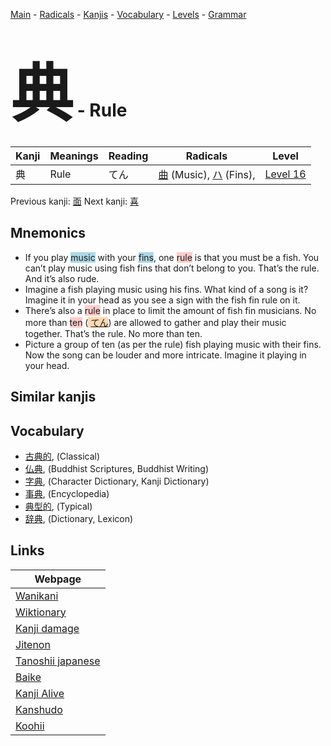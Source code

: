 <style> bigfont {font-size: 100px}</style>
[Main](../index.md) -
[Radicals](../radicals.md) -
[Kanjis](../kanjis.md) -
[Vocabulary](../vocabulary.md) -
[Levels](../levels.md) -
[Grammar](../grammar.md)
# <bigfont> 典</bigfont> - Rule 

| Kanji | Meanings | Reading | Radicals | Level |
| --- | --- | --- | --- | --- |
| 典 | Rule | てん | [曲](../radicals/曲.md) (Music), [ハ](../radicals/ハ.md) (Fins),  | [Level 16](../levels/wk_level16.md) |

Previous kanji: [面](面.md) Next kanji: [喜](喜.md) 

## Mnemonics
 * If you play <span style="background-color:#ADD8E6"> music</span> with your <span style="background-color:#ADD8E6"> fins</span>, one <span style="background-color:#ffcccb"> rule</span> is that you must be a fish. You can’t play music using fish fins that don’t belong to you. That’s the rule. And it’s also rude.
* Imagine a fish playing music using his fins. What kind of a song is it? Imagine it in your head as you see a sign with the fish fin rule on it.
* There’s also a <span style="background-color:#ffcccb"> rule</span> in place to limit the amount of fish fin musicians. No more than <span style="background-color:#ffcccb"> ten</span> (<span style="background-color:#fed8b1"> [てん](https://jisho.org/search/てん)</span>) are allowed to gather and play their music together. That’s the rule. No more than ten.
* Picture a group of ten (as per the rule) fish playing music with their fins. Now the song can be louder and more intricate. Imagine it playing in your head.


## Similar kanjis
 


## Vocabulary
 * [古典的](../vocabulary/典.md), (Classical)
* [仏典](../vocabulary/典.md), (Buddhist Scriptures, Buddhist Writing)
* [字典](../vocabulary/典.md), (Character Dictionary, Kanji Dictionary)
* [事典](../vocabulary/典.md), (Encyclopedia)
* [典型的](../vocabulary/典.md), (Typical)
* [辞典](../vocabulary/典.md), (Dictionary, Lexicon)



## Links 

| Webpage |
| --- |
| [Wanikani          ](https://www.wanikani.com/kanji/典) |
| [Wiktionary        ](https://en.wiktionary.org/wiki/典) |
| [Kanji damage      ](http://www.kanjidamage.com/kanji/search?utf8=✓&q=典) |
| [Jitenon           ](https://jitenon.com/kanji/典) |
| [Tanoshii japanese ](https://www.tanoshiijapanese.com/dictionary/kanji.cfm?k=典) |
| [Baike             ](https://baike.baidu.com/item/典) |
| [Kanji Alive       ](https://app.kanjialive.com/典) |
| [Kanshudo          ](https://www.kanshudo.com/searchmn?q=典) |
| [Koohii            ](https://kanji.koohii.com/study/kanji/典) |
